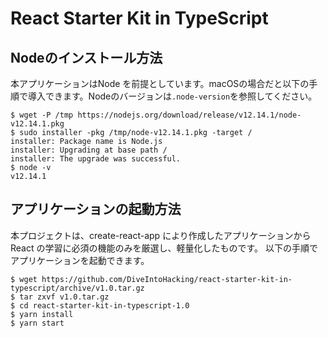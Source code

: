 # React Starter Kit in TypeScript

## Nodeのインストール方法

本アプリケーションはNode を前提としています。macOSの場合だと以下の手順で導入できます。Nodeのバージョンは`.node-version`を参照してください。

    $ wget -P /tmp https://nodejs.org/download/release/v12.14.1/node-v12.14.1.pkg
    $ sudo installer -pkg /tmp/node-v12.14.1.pkg -target /
    installer: Package name is Node.js
    installer: Upgrading at base path /
    installer: The upgrade was successful.
    $ node -v
    v12.14.1

## アプリケーションの起動方法

本プロジェクトは、create-react-app により作成したアプリケーションから React の学習に必須の機能のみを厳選し、軽量化したものです。
以下の手順でアプリケーションを起動できます。

    $ wget https://github.com/DiveIntoHacking/react-starter-kit-in-typescript/archive/v1.0.tar.gz
    $ tar zxvf v1.0.tar.gz
    $ cd react-starter-kit-in-typescript-1.0
    $ yarn install
    $ yarn start
